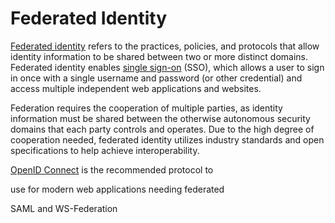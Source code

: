 # Federated Identity

[Federated identity](https://en.wikipedia.org/wiki/Federated_identity) refers to
the practices, policies, and protocols that allow identity information to be
shared between two or more distinct domains.  Federated identity enables [single
sign-on](https://en.wikipedia.org/wiki/Single_sign-on) (SSO), which allows a
user to sign in once with a single username and password (or other credential)
and access multiple independent web applications and websites.

Federation requires the cooperation of multiple parties, as identity information
must be shared between the otherwise autonomous security domains that each party
controls and operates.  Due to the high degree of cooperation needed, federated
identity utilizes industry standards and open specifications to help achieve
interoperability.

[OpenID Connect](https://openid.net/connect/) is the recommended protocol to


use
for modern web applications needing federated

SAML and WS-Federation